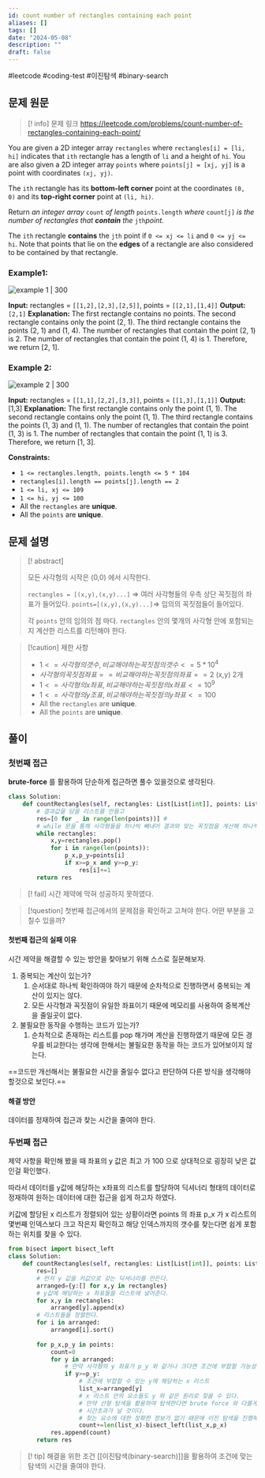 ```yaml
---
id: count number of rectangles containing each point
aliases: []
tags: []
date: "2024-05-08"
description: ""
draft: false
---
```


#leetcode #coding-test #이진탐색 #binary-search 

## 문제 원문

>[! info] 문제 링크
>https://leetcode.com/problems/count-number-of-rectangles-containing-each-point/

You are given a 2D integer array `rectangles` where `rectangles[i] = [li, hi]` indicates that `ith` rectangle has a length of `li` and a height of `hi`. You are also given a 2D integer array `points` where `points[j] = [xj, yj]` is a point with coordinates `(xj, yj)`.

The `ith` rectangle has its **bottom-left corner** point at the coordinates `(0, 0)` and its **top-right corner** point at `(li, hi)`.

Return _an integer array_ `count` _of length_ `points.length` _where_ `count[j]` _is the number of rectangles that **contain** the_ `jth`_point._

The `ith` rectangle **contains** the `jth` point if `0 <= xj <= li` and `0 <= yj <= hi`. Note that points that lie on the **edges** of a rectangle are also considered to be contained by that rectangle.

### Example1:

![example 1 | 300](https://assets.leetcode.com/uploads/2022/03/02/example1.png)

**Input:** rectangles = `[[1,2],[2,3],[2,5]]`, points = `[[2,1],[1,4]]`
**Output:** `[2,1]`
**Explanation:** 
The first rectangle contains no points.
The second rectangle contains only the point (2, 1).
The third rectangle contains the points (2, 1) and (1, 4).
The number of rectangles that contain the point (2, 1) is 2.
The number of rectangles that contain the point (1, 4) is 1.
Therefore, we return [2, 1].

### Example 2:

![example 2 | 300](https://assets.leetcode.com/uploads/2022/03/02/example2.png)

**Input:** rectangles = `[[1,1],[2,2],[3,3]]`, points = `[[1,3],[1,1]]`
**Output:** [1,3]
**Explanation:**
The first rectangle contains only the point (1, 1).
The second rectangle contains only the point (1, 1).
The third rectangle contains the points (1, 3) and (1, 1).
The number of rectangles that contain the point (1, 3) is 1.
The number of rectangles that contain the point (1, 1) is 3.
Therefore, we return [1, 3].

**Constraints:**

- `1 <= rectangles.length, points.length <= 5 * 104`
- `rectangles[i].length == points[j].length == 2`
- `1 <= li, xj <= 109`
- `1 <= hi, yj <= 100`
- All the `rectangles` are **unique**.
- All the `points` are **unique**.

## 문제 설명

>[! abstract] 
>
>모든 사각형의 시작은 (0,0) 에서 시작한다.
>
> `rectangles = [(x,y),(x,y)...]` => 여러 사각형들의 우측 상단 꼭짓점의 좌표가 들어있다.
> `points=[(x,y),(x,y)...]`=> 임의의 꼭짓점들이 들어있다.
 >
 >각 `points` 안의 임의의 점 마다. `rectangles` 안의 몇개의 사각형 안에 포함되는지 계산한 리스트를 리턴해야 한다.


>[!caution] 제한 사항 
>
>- $1 <= 사각형의 갯수, 비교해야하는 꼭짓점의 갯수 <= 5 * 10^4$
>- $사각형의 꼭짓점 좌표 == 비교해야 하는 꼭짓점의 좌표 == 2$ (x,y) 2개
>- $1 <= 사각형의 x 좌표, 비교해야 하는 꼭짓점의 x 좌표 <= 10^9$
>- $1 <= 사각형의 y 조표, 비교해야 하는 꼭짓점의 y 좌표 <= 100$
>- All the `rectangles` are **unique**.
>- All the `points` are **unique**.


## 풀이

### 첫번째 접근

**brute-force** 를 활용하여 단순하게 접근하면 풀수 있을것으로 생각된다.

```python
class Solution:
    def countRectangles(self, rectangles: List[List[int]], points: List[List[int]]) -> List[int]:
	    # 결과값을 담을 리스트를 만들고
        res=[0 for _ in range(len(points))] #
		# while 문을 통해 사각형들을 하나씩 빼내어 결과와 맞는 꼭짓점을 계산해 하나씩 더해주었다.
        while rectangles:
            x,y=rectangles.pop()
            for i in range(len(points)):
                p_x,p_y=points[i]
                if x>=p_x and y>=p_y:
                    res[i]+=1
        return res
```

>[! fail] 
시간 제약에 막혀 성공하지 못하였다.

>[!question] 
>첫번째 접근에서의 문제점을 확인하고 고쳐야 한다.
>어떤 부분을 고칠수 있을까?

#### 첫번째 접근의 실패 이유
시간 제약을 해결할 수 있는 방안을 찾아보기 위해 스스로 질문해보자.
1. 중복되는 계산이 있는가?
	1. 순서대로 하나씩 확인하여야 하기 때문에 순차적으로 진행하면서 중복되는 계산이 있지는 않다.
	2. 모든 사각형과 꼭짓점이 유일한 좌표이기 때문에 메모리를 사용하여 중복계산을 줄일곳이 없다.
2. 불필요한 동작을 수행하는 코드가 있는가?
	1. 순차적으로 존재하는 리스트를 pop 해가며 계산을 진행하였기 때문에 모든 경우를 비교한다는 생각에 한해서는 불필요한 동작을 하는 코드가 있어보이지 않는다.

==코드만 개선해서는 불필요한 시간을 줄일수 없다고 판단하여 다른 방식을 생각해야할것으로 보인다.==
#### 해결 방안

데이터를 정재하여 접근과 찾는 시간을 줄여야 한다.

### 두번째 접근

제약 사항을 확인해 봤을 때 좌표의 y 값은 최고 가 100 으로 상대적으로 굉장히 낮은 값인걸 확인했다.

따라서 데이터를 y값에 해당하는 x좌표의 리스트를 할당하여 딕셔너리 형태의 데이터로 정재하여 원하는 데이터에 대한 접근을 쉽게 하고자 하였다.

키값에 할당된 x 리스트가 정렬되어 있는 상황이라면 points 의 좌표 p_x 가 x 리스트의 몇번째 인덱스보다 크고 작은지 확인하고 해당 인덱스까지의 갯수를 찾는다면 쉽게 포함하는 위치를 찾을 수 있다. 

```python
from bisect import bisect_left
class Solution:
    def countRectangles(self, rectangles: List[List[int]], points: List[List[int]]) -> List[int]:
	    res=[]
	    # 먼저 y 값을 키값으로 갖는 딕셔너리를 만든다.
	    arranged={y:[] for x,y in rectangles}
	    # y값에 해당하는 x 좌표들을 리스트에 넣어준다.
	    for x,y in rectangles:
		    arranged[y].append(x)
		# 리스트들을 정렬한다.
		for i in arranged:
			arranged[i].sort()
			
		for p_x,p_y in points:
			count=0
			for y in arranged:
				# 만약 사각형의 y 좌표가 p_y 와 같거나 크다면 조건에 부합할 가능성이 있다.
				if y>=p_y:
					# 조건에 부합할 수 있는 y에 해당하는 x 리스트
					list_x=arranged[y]
					# x 리스트 안의 요소들도 y 와 같은 원리로 찾을 수 있다.
					# 만약 선형 탐색을 활용하여 탐색한다면 brute force 와 다를게 없기 때문에 
					# 시간초과가 날 것이다.
					# 찾는 요소에 대한 정확한 정보가 없기 때문에 이진 탐색을 진행해야 한다.
					count+=len(list_x)-bisect_left(list_x,p_x)
			res.append(count)
        return res
```

>[! tip] 해결을 위한 조건
>[[이진탐색(binary-search)]]을 활용하여 조건에 맞는 탐색의 시간을 줄여야 한다.




